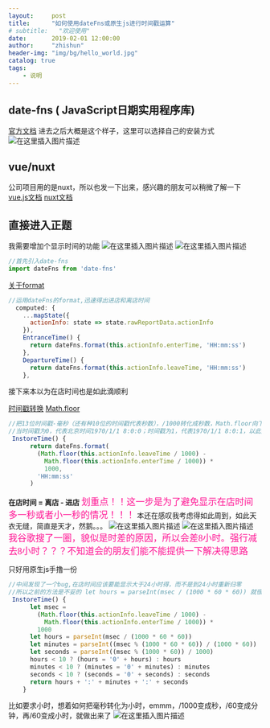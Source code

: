 ```yaml
---
layout:     post
title:      "如何使用dateFns或原生js进行时间戳运算"
# subtitle:   "欢迎使用"
date:       2019-02-01 12:00:00
author:     "zhishun"
header-img: "img/bg/hello_world.jpg"
catalog: true
tags:
    - 说明
---
```


## date-fns ( JavaScript日期实用程序库)
[官方文档](https://date-fns.org/docs/Getting-Started)
进去之后大概是这个样子，这里可以选择自己的安装方式
![在这里插入图片描述](https://img-blog.csdnimg.cn/20190201105620391.png?x-oss-process=image/watermark,type_ZmFuZ3poZW5naGVpdGk,shadow_10,text_aHR0cHM6Ly9ibG9nLmNzZG4ubmV0L3dlaXhpbl80MTYwNDk5Mg==,size_16,color_FFFFFF,t_70)
## vue/nuxt
公司项目用的是nuxt，所以也发一下出来，感兴趣的朋友可以稍微了解一下
[vue.js文档](https://cn.vuejs.org/v2/guide/)
[nuxt文档](https://zh.nuxtjs.org/guide/installation)


## 直接进入正题
我需要增加个显示时间的功能
![在这里插入图片描述](https://img-blog.csdnimg.cn/20190201123513509.png)
![在这里插入图片描述](https://img-blog.csdnimg.cn/20190201123724776.png)
```javascript
//首先引入date-fns
import dateFns from 'date-fns'
```
[关于format](https://date-fns.org/v1.30.1/docs/format)
```javascript
//运用dateFns的format,迅速得出进店和离店时间
  computed: {
    ...mapState({
      actionInfo: state => state.rawReportData.actionInfo
    }),
    EntranceTime() {
      return dateFns.format(this.actionInfo.enterTime, 'HH:mm:ss')
    },
    DepartureTime() {
      return dateFns.format(this.actionInfo.leaveTime, 'HH:mm:ss')
    },
```
接下来本以为在店时间也是如此滴顺利

[时间戳转换](http://tool.chinaz.com/tools/unixtime.aspx)
[Math.floor](https://developer.mozilla.org/en-US/docs/Web/JavaScript/Reference/Global_Objects/Math/floor)
```javascript
//把13位时间戳-毫秒（还有种10位的时间戳代表秒数），/1000转化成秒数，Math.floor向下取整，相减后*1000转化为毫秒
//当时间戳为0，代表北京时间1970/1/1 8:0:0；时间戳为1，代表1970/1/1 8:0:1，以此类推
 InstoreTime() {
      return dateFns.format(
        (Math.floor(this.actionInfo.leaveTime / 1000) -
          Math.floor(this.actionInfo.enterTime / 1000)) *
          1000,
        'HH:mm:ss'
      )
```
**在店时间 = 离店 - 进店**
<font face="微软雅黑" size=4 color="deeppink"> 划重点！！这一步是为了避免显示在店时间多一秒或者小一秒的情况！！！</font>
本还在感叹我考虑得如此周到，如此天衣无缝，简直是天才，然鹅。。。
![在这里插入图片描述](https://img-blog.csdnimg.cn/20190201130654238.png)
![在这里插入图片描述](https://img-blog.csdnimg.cn/20190201130703972.png)
<font face="微软雅黑" size=4 color="deeppink"> 我谷歌搜了一圈，貌似是时差的原因，所以会差8小时。强行减去8小时？？？不知道会的朋友们能不能提供一下解决得思路</font>

只好用原生js手撸一份
```javascript
//中间发现了一个bug,在店时间应该要能显示大于24小时得，而不是到24小时重新归零
//所以之前的方法是不妥的 let hours = parseInt(msec / (1000 * 60 * 60)) 就很好的解决了这个问题
 InstoreTime() {
      let msec =
        (Math.floor(this.actionInfo.leaveTime / 1000) -
          Math.floor(this.actionInfo.enterTime / 1000)) *
        1000
      let hours = parseInt(msec / (1000 * 60 * 60))
      let minutes = parseInt((msec % (1000 * 60 * 60)) / (1000 * 60))
      let seconds = parseInt((msec % (1000 * 60)) / 1000)
      hours < 10 ? (hours = '0' + hours) : hours
      minutes < 10 ? (minutes = '0' + minutes) : minutes
      seconds < 10 ? (seconds = '0' + seconds) : seconds
      return hours + ':' + minutes + ':' + seconds
    }
```
比如要求小时，想着如何把毫秒转化为小时，emmm，/1000变成秒，/60变成分钟，再/60变成小时，就做出来了
![在这里插入图片描述](https://img-blog.csdnimg.cn/20190201131800526.png)
